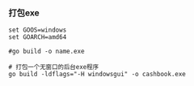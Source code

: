 ### 打包exe

```shell
set GOOS=windows
set GOARCH=amd64

#go build -o name.exe

# 打包一个无窗口的后台exe程序
go build -ldflags="-H windowsgui" -o cashbook.exe
```